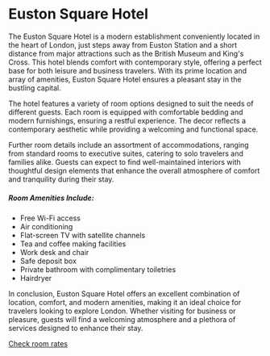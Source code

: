 # Euston Square Hotel

The Euston Square Hotel is a modern establishment conveniently located in the heart of London, just steps away from Euston Station and a short distance from major attractions such as the British Museum and King's Cross. This hotel blends comfort with contemporary style, offering a perfect base for both leisure and business travelers. With its prime location and array of amenities, Euston Square Hotel ensures a pleasant stay in the bustling capital.

<x-listing-img 
	file="euston-square-hotel-exterior.jpg" 
	alt="Exterior" 
/>

The hotel features a variety of room options designed to suit the needs of different guests. Each room is equipped with comfortable bedding and modern furnishings, ensuring a restful experience. The decor reflects a contemporary aesthetic while providing a welcoming and functional space.

<x-listing-img 
	file="euston-square-hotel-room.jpg" 
	alt="Room" 
/>
<x-listing-img 
	file="euston-square-hotel-room-2.jpg" 
	alt="Room 2" 
/>

Further room details include an assortment of accommodations, ranging from standard rooms to executive suites, catering to solo travelers and families alike. Guests can expect to find well-maintained interiors with thoughtful design elements that enhance the overall atmosphere of comfort and tranquility during their stay.

<x-listing-img 
	file="euston-square-hotel-bathroom.jpg" 
	alt="Bathroom" 
/>


##### Room Amenities Include:

- Free Wi-Fi access
- Air conditioning
- Flat-screen TV with satellite channels
- Tea and coffee making facilities
- Work desk and chair
- Safe deposit box
- Private bathroom with complimentary toiletries
- Hairdryer

<x-listing-img 
	file="euston-square-hotel-facilities.jpg" 
	alt="Gym" 
/>
<x-listing-img 
	file="euston-square-hotel-facilities-2.jpg" 
	alt="Reception" 
/>

In conclusion, Euston Square Hotel offers an excellent combination of location, comfort, and modern amenities, making it an ideal choice for travelers looking to explore London. Whether visiting for business or pleasure, guests will find a welcoming atmosphere and a plethora of services designed to enhance their stay.


<a href="#" class="btn btn-primary">Check room rates</a>  